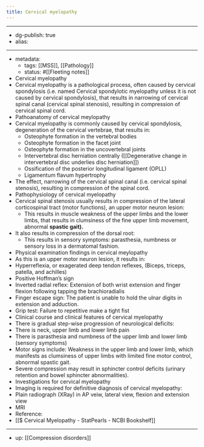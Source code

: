 ```yaml
---
title: Cervical myelopathy
---
```


- --
- dg-publish: true
- alias:
- --
- metadata:
	- tags: [[MSS]], [[Pathology]]
	- status: #[[Fleeting notes]]
- Cervical myelopathy
- Cervical myelopathy is a pathological process, often caused by cervical spondylosis (i.e. named Cervical spondylotic myelopathy unless it is not caused by cervical spondylosis), that results in narrowing of cervical spinal canal (cervical spinal stenosis), resulting in compression of cervical spinal cord.
- Pathoanatomy of cervical meylopathy
- Cervical myelopathy is commonly caused by cervical spondylosis, degeneration of the cervical vertebrae, that results in:
	- Osteophyte formation in the vertebral bodies
	- Osteophyte formation in the facet joint
	- Osteophyte formation in the uncovertebral joints
	- Intervertebral disc herniation centrally ([[Degenerative change in intervertebral disc underlies disc herniation]])
	- Ossification of the posterior longitudinal ligament (OPLL)
	- Ligamentum flavum hypertrophy
- The effect, narrowing of the cervical spinal canal (i.e. cervical spinal stenosis), resulting in compression of the spinal cord.
- Pathophysiology of cervical myelopathy
- Cervical spinal stenosis usually results in compression of the lateral corticospinal tract (motor functions), an upper motor neuron lesion:
	- This results in muscle weakness of the upper limbs and the lower limbs, that results in clumsiness of the fine upper limb movement, abnormal **************spastic gait).**************
- It also results in compression of the dorsal root:
	- This results in sensory symptoms: parasthesia, numbness or sensory loss in a dermatomal fashion.
- Physical examination findings in cervical meylopathy
- As this is an upper motor neuron lesion, it results in:
- Hyperreflexia, or exagerated deep tendon reflexes, (Biceps, triceps, patella, and achilles)
- Positive Hoffman’s sign
- Inverted radial reflex: Extension of both wrist extension and finger flexion following tapping the brachioradialis
- Finger escape sign: The patient is unable to hold the ulnar digits in extension and adduction.
- Grip test: Failure to repetitive make a tight fist
- Clinical course and clinical features of cervical myelopathy
- There is gradual step-wise progression of neurological deficits:
- There is neck, upper limb and lower limb pain
- There is parasthesia and numbness of the upper limb and lower limb (sensory symptoms)
- Motor signs include: Weakness in the upper limb and lower limb, which manifests as clumsiness of upper limbs with limited fine motor control, abnormal spastic gait.
- Severe compression may result in sphincter control deficits (urinary retention and bowel sphincter abnormalities).
- Investigations for cervical myelopathy
- Imaging is required for definitive diagnosis of cervical myelopathy:
- Plain radiograph (XRay) in AP veiw, lateral view, flexion and extension view
- MRI
- Reference:
- [[$ Cervical Myelopathy - StatPearls - NCBI Bookshelf]]
- --
- up: [[Compression disorders]]